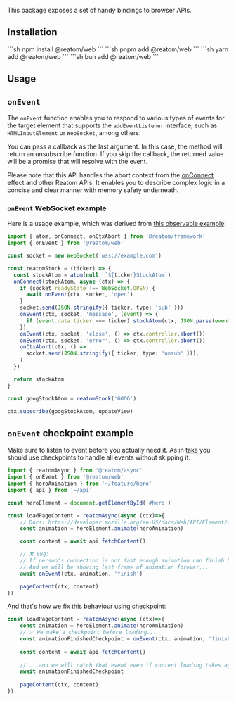 This package exposes a set of handy bindings to browser APIs.

## Installation

<Tabs>
<TabItem label="npm">
  ```sh
npm install @reatom/web
  ```
</TabItem>
<TabItem label="pnpm">
  ```sh
pnpm add @reatom/web
  ```
</TabItem>
<TabItem label="yarn">
  ```sh
yarn add @reatom/web
  ```
</TabItem>
<TabItem label="bun">
  ```sh
bun add @reatom/web
  ```
</TabItem>
</Tabs>

## Usage

## `onEvent`

The `onEvent` function enables you to respond to various types of events for the target element that supports the `addEventListener` interface, such as `HTMLInputElement` or `WebSocket`, among others.

You can pass a callback as the last argument. In this case, the method will return an unsubscribe function. If you skip the callback, the returned value will be a promise that will resolve with the event.

Please note that this API handles the abort context from the [onConnect](https://www.reatom.dev/package/hooks/#onconnect) effect and other Reatom APIs. It enables you to describe complex logic in a concise and clear manner with memory safety underneath.

### `onEvent` WebSocket example 

Here is a usage example, which was derived from [this observable example](https://github.com/domfarolino/observable/blob/c232b2e585b71a61034fd23ba4337570b537ef27/README.md?plain=1#L86):

```ts
import { atom, onConnect, onCtxAbort } from '@reatom/framework'
import { onEvent } from '@reatom/web'

const socket = new WebSocket('wss://example.com')

const reatomStock = (ticker) => {
  const stockAtom = atom(null, `${ticker}StockAtom`)
  onConnect(stockAtom, async (ctx) => {
    if (socket.readyState !== WebSocket.OPEN) {
      await onEvent(ctx, socket, 'open')
    }
    socket.send(JSON.stringify({ ticker, type: 'sub' }))
    onEvent(ctx, socket, 'message', (event) => {
      if (event.data.ticker === ticker) stockAtom(ctx, JSON.parse(event.data))
    })
    onEvent(ctx, socket, 'close', () => ctx.controller.abort())
    onEvent(ctx, socket, 'error', () => ctx.controller.abort())
    onCtxAbort(ctx, () =>
      socket.send(JSON.stringify({ ticker, type: 'unsub' })),
    )
  })

  return stockAtom
}

const googStockAtom = reatomStock('GOOG')

ctx.subscribe(googStockAtom, updateView)
```

## `onEvent` checkpoint example
Make sure to listen to event before you actually need it. As in [take](https://reatom.dev/package/effects/#take-checkpoints) you should use checkpoints
to handle all events without skipping it.

```ts
import { reatomAsync } from '@reatom/async'
import { onEvent } from '@reatom/web'
import { heroAnimation } from '~/feature/hero'
import { api } from '~/api'

const heroElement = document.getElementById('#hero')

const loadPageContent = reatomAsync(async (ctx)=>{
    // Docs: https://developer.mozilla.org/en-US/docs/Web/API/Element/animate
    const animation = heroElement.animate(heroAnimation)

    const content = await api.fetchContent()

    // ❌ Bug:
    // If person's connection is not fast enough animation can finish before we load content.
    // And we will be showing last frame of animation forever...
    await onEvent(ctx, animation, 'finish')

    pageContent(ctx, content)
})
```

And that's how we fix this behaviour using checkpoint:

```ts
const loadPageContent = reatomAsync(async (ctx)=>{
    const animation = heroElement.animate(heroAnimation)
    // ✅ We make a checkpoint before loading...
    const animationFinishedCheckpoint = onEvent(ctx, animation, 'finish')
    
    const content = await api.fetchContent()
    
    // ...and we will catch that event even if content loading takes ages
    await animationFinishedCheckpoint
    
    pageContent(ctx, content)
})
```
